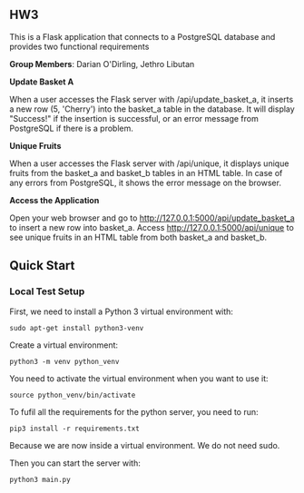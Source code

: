 ## HW3
This is a Flask application that connects to a PostgreSQL database and provides two functional requirements

**Group Members**:
  Darian O'Dirling, 
Jethro Libutan

**Update Basket A**

When a user accesses the Flask server with /api/update_basket_a, it inserts a new row (5, 'Cherry') into the basket_a table in the database.
        It will display "Success!" if the insertion is successful, or an error message from PostgreSQL if there is a problem.

**Unique Fruits**

When a user accesses the Flask server with /api/unique, it displays unique fruits from the basket_a and basket_b tables in an HTML table.
In case of any errors from PostgreSQL, it shows the error message on the browser.

**Access the Application**    

Open your web browser and go to http://127.0.0.1:5000/api/update_basket_a to insert a new row into basket_a.
Access http://127.0.0.1:5000/api/unique to see unique fruits in an HTML table from both basket_a and basket_b.

## Quick Start
### Local Test Setup
First, we need to install a Python 3 virtual environment with:
```
sudo apt-get install python3-venv
```

Create a virtual environment:
```
python3 -m venv python_venv
```

You need to activate the virtual environment when you want to use it:
```
source python_venv/bin/activate
```

To fufil all the requirements for the python server, you need to run:
```
pip3 install -r requirements.txt
```
Because we are now inside a virtual environment. We do not need sudo.

Then you can start the server with:
```
python3 main.py
```
